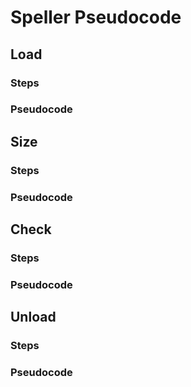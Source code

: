 # Speller Pseudocode

## Load

### Steps

### Pseudocode


## Size

### Steps

### Pseudocode


## Check

### Steps

### Pseudocode



## Unload

### Steps

### Pseudocode

